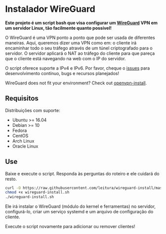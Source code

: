 # Instalador WireGuard


**Este projeto é um script bash que visa configurar um [WireGuard](https://www.wireguard.com/) VPN em um servidor Linux, tão facilmente quanto possível!**

O WireGuard é uma VPN ponto a ponto que pode ser usada de diferentes maneiras. Aqui, queremos dizer uma VPN como em: o cliente irá encaminhar todo o seu tráfego através de um túnel criptografado para o servidor.
O servidor aplicará o NAT ao tráfego do cliente para que pareça que o cliente está navegando na web com o IP do servidor.

O script oferece suporte a IPv4 e IPv6. Por favor, cheque o [issues](https://github.com/leitura/wireguard-install/issues) para desenvolvimento contínuo, bugs e recursos planejados!

WireGuard does not fit your environment? Check out [openvpn-install](https://github.com/leitura/openvpn-install).

## Requisitos

Distribuições com suporte:

- Ubuntu >= 16.04
- Debian >= 10
- Fedora
- CentOS
- Arch Linux
- Oracle Linux

## Use

Baixe e execute o script. Responda às perguntas do roteiro e ele cuidará do resto.

```bash
curl -O https://raw.githubusercontent.com/leitura/wireguard-install/master/wireguard-install.sh
chmod +x wireguard-install.sh
./wireguard-install.sh
```

Ele irá instalar o WireGuard (módulo do kernel e ferramentas) no servidor, configurá-lo, criar um serviço systemd e um arquivo de configuração do cliente.

Execute o script novamente para adicionar ou remover clientes!